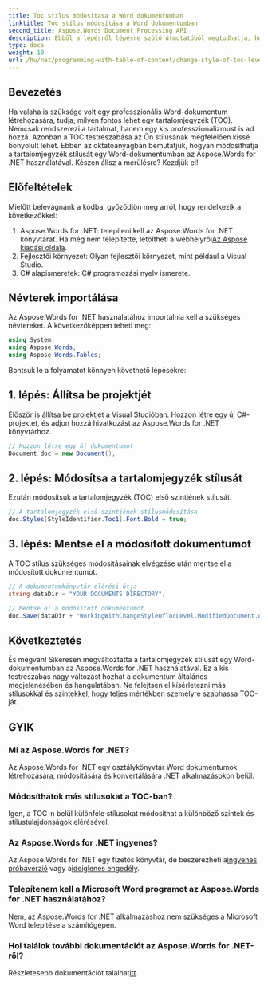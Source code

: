 ```yaml
---
title: Toc stílus módosítása a Word dokumentumban
linktitle: Toc stílus módosítása a Word dokumentumban
second_title: Aspose.Words Document Processing API
description: Ebből a lépésről lépésre szóló útmutatóból megtudhatja, hogyan módosíthatja a tartalomjegyzék stílusát Word-dokumentumokban az Aspose.Words for .NET használatával. Könnyedén testreszabhatja TOC-ját.
type: docs
weight: 10
url: /hu/net/programming-with-table-of-content/change-style-of-toc-level/
---
```

## Bevezetés

Ha valaha is szüksége volt egy professzionális Word-dokumentum létrehozására, tudja, milyen fontos lehet egy tartalomjegyzék (TOC). Nemcsak rendszerezi a tartalmat, hanem egy kis professzionalizmust is ad hozzá. Azonban a TOC testreszabása az Ön stílusának megfelelően kissé bonyolult lehet. Ebben az oktatóanyagban bemutatjuk, hogyan módosíthatja a tartalomjegyzék stílusát egy Word-dokumentumban az Aspose.Words for .NET használatával. Készen állsz a merülésre? Kezdjük el!

## Előfeltételek

Mielőtt belevágnánk a kódba, győződjön meg arról, hogy rendelkezik a következőkkel:

1.  Aspose.Words for .NET: telepíteni kell az Aspose.Words for .NET könyvtárat. Ha még nem telepítette, letöltheti a webhelyről[Az Aspose kiadási oldala](https://releases.aspose.com/words/net/).
2. Fejlesztői környezet: Olyan fejlesztői környezet, mint például a Visual Studio.
3. C# alapismeretek: C# programozási nyelv ismerete.

## Névterek importálása

Az Aspose.Words for .NET használatához importálnia kell a szükséges névtereket. A következőképpen teheti meg:

```csharp
using System;
using Aspose.Words;
using Aspose.Words.Tables;
```

Bontsuk le a folyamatot könnyen követhető lépésekre:

## 1. lépés: Állítsa be projektjét

Először is állítsa be projektjét a Visual Studióban. Hozzon létre egy új C#-projektet, és adjon hozzá hivatkozást az Aspose.Words for .NET könyvtárhoz.

```csharp
// Hozzon létre egy új dokumentumot
Document doc = new Document();
```

## 2. lépés: Módosítsa a tartalomjegyzék stílusát

Ezután módosítsuk a tartalomjegyzék (TOC) első szintjének stílusát.

```csharp
// A tartalomjegyzék első szintjének stílusmódosítása
doc.Styles[StyleIdentifier.Toc1].Font.Bold = true;
```

## 3. lépés: Mentse el a módosított dokumentumot

A TOC stílus szükséges módosításainak elvégzése után mentse el a módosított dokumentumot.

```csharp
// A dokumentumkönyvtár elérési útja
string dataDir = "YOUR DOCUMENTS DIRECTORY";

// Mentse el a módosított dokumentumot
doc.Save(dataDir + "WorkingWithChangeStyleOfTocLevel.ModifiedDocument.docx");
```

## Következtetés

És megvan! Sikeresen megváltoztatta a tartalomjegyzék stílusát egy Word-dokumentumban az Aspose.Words for .NET használatával. Ez a kis testreszabás nagy változást hozhat a dokumentum általános megjelenésében és hangulatában. Ne felejtsen el kísérletezni más stílusokkal és szintekkel, hogy teljes mértékben személyre szabhassa TOC-ját.

## GYIK

### Mi az Aspose.Words for .NET?
Az Aspose.Words for .NET egy osztálykönyvtár Word dokumentumok létrehozására, módosítására és konvertálására .NET alkalmazásokon belül.

### Módosíthatok más stílusokat a TOC-ban?
Igen, a TOC-n belül különféle stílusokat módosíthat a különböző szintek és stílustulajdonságok elérésével.

### Az Aspose.Words for .NET ingyenes?
 Az Aspose.Words for .NET egy fizetős könyvtár, de beszerezheti a[ingyenes próbaverzió](https://releases.aspose.com/) vagy a[ideiglenes engedély](https://purchase.aspose.com/temporary-license/).

### Telepítenem kell a Microsoft Word programot az Aspose.Words for .NET használatához?
Nem, az Aspose.Words for .NET alkalmazáshoz nem szükséges a Microsoft Word telepítése a számítógépen.

### Hol találok további dokumentációt az Aspose.Words for .NET-ről?
 Részletesebb dokumentációt találhat[itt](https://reference.aspose.com/words/net/).
